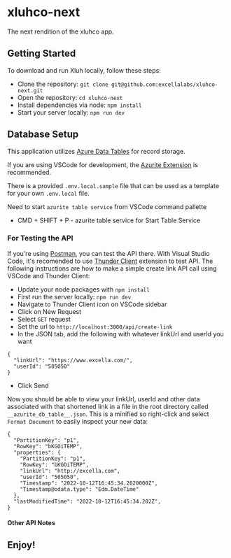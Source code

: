 # xluhco-next
The next rendition of the xluhco app.

## Getting Started

To download and run Xluh locally, follow these steps:
- Clone the repository:
`git clone git@github.com:excellalabs/xluhco-next.git`
- Open the repository:
`cd xluhco-next`
- Install dependencies via node:
`npm install`
- Start your server locally:
`npm run dev`

## Database Setup

This application utilizes [Azure Data Tables](https://azure.microsoft.com/services/table_storage) for record storage. 

If you are using VSCode for development, the [Azurite Extension](https://marketplace.visualstudio.com/items?itemName=Azurite.azurite) is recommended. 

There is a provided `.env.local.sample` file that can be used as a template for your own `.env.local` file.

Need to start `azurite table service` from VSCode command pallette

- CMD + SHIFT + P - azurite table service for Start Table Service

### For Testing the API

If you're using [Postman](https://www.postman.com/), you can test the API there. With Visual Studio Code, it's recomended to use [Thunder Client](https://marketplace.visualstudio.com/items?itemName=rangav.vscode-thunder-client) extension to test API. The following instructions are how to make a simple create link API call using VSCode and Thunder Client:

- Update your node packages with `npm install`
- First run the server locally: `npm run dev`
- Navigate to Thunder Client icon on VSCode sidebar
- Click on New Request
- Select `GET` request
- Set the url to `http://localhost:3000/api/create-link`
- In the JSON tab, add the following with whatever linkUrl and userId you want
```
{
  "linkUrl": "https://www.excella.com/",
  "userId": "505050"
}
```
- Click Send

Now you should be able to view your linkUrl, userId and other data associated with that shortened link in a file in the root directory called `__azurite_db_table__.json`. This is a minified so right-click and select `Format Document` to easily inspect your new data:

```
{
  "PartitionKey": "p1",
  "RowKey": "bKGOiTEMP",
  "properties": {
    "PartitionKey": "p1",
    "RowKey": "bKGOiTEMP",
    "linkUrl": "http://excella.com",
    "userId": "505050",
    "Timestamp": "2022-10-12T16:45:34.2020000Z",
    "Timestamp@odata.type": "Edm.DateTime"
  },
  "lastModifiedTime": "2022-10-12T16:45:34.202Z",
}
```

#### Other API Notes

## Enjoy!